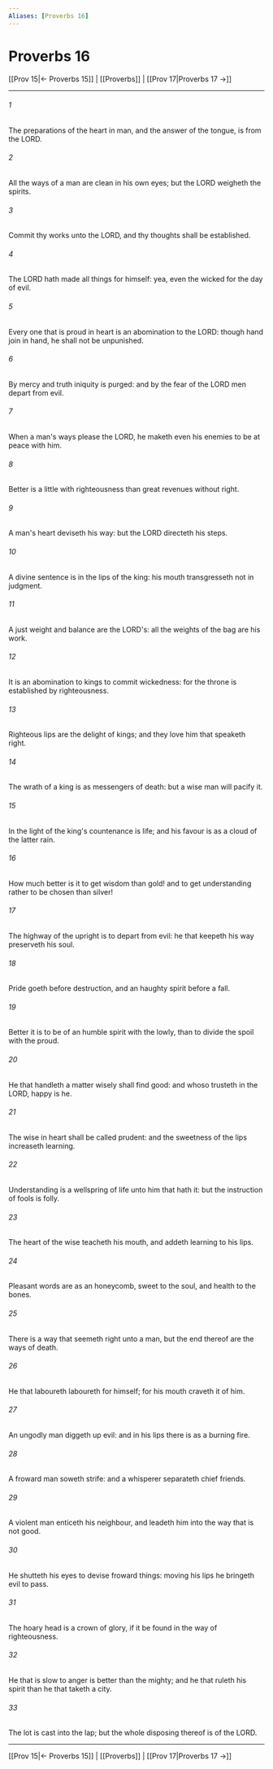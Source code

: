 ```yaml
---
Aliases: [Proverbs 16]
---
```

# Proverbs 16

[[Prov 15|← Proverbs 15]] | [[Proverbs]] | [[Prov 17|Proverbs 17 →]]
***



###### 1 
The preparations of the heart in man, and the answer of the tongue, is from the LORD. 

###### 2 
All the ways of a man are clean in his own eyes; but the LORD weigheth the spirits. 

###### 3 
Commit thy works unto the LORD, and thy thoughts shall be established. 

###### 4 
The LORD hath made all things for himself: yea, even the wicked for the day of evil. 

###### 5 
Every one that is proud in heart is an abomination to the LORD: though hand join in hand, he shall not be unpunished. 

###### 6 
By mercy and truth iniquity is purged: and by the fear of the LORD men depart from evil. 

###### 7 
When a man's ways please the LORD, he maketh even his enemies to be at peace with him. 

###### 8 
Better is a little with righteousness than great revenues without right. 

###### 9 
A man's heart deviseth his way: but the LORD directeth his steps. 

###### 10 
A divine sentence is in the lips of the king: his mouth transgresseth not in judgment. 

###### 11 
A just weight and balance are the LORD's: all the weights of the bag are his work. 

###### 12 
It is an abomination to kings to commit wickedness: for the throne is established by righteousness. 

###### 13 
Righteous lips are the delight of kings; and they love him that speaketh right. 

###### 14 
The wrath of a king is as messengers of death: but a wise man will pacify it. 

###### 15 
In the light of the king's countenance is life; and his favour is as a cloud of the latter rain. 

###### 16 
How much better is it to get wisdom than gold! and to get understanding rather to be chosen than silver! 

###### 17 
The highway of the upright is to depart from evil: he that keepeth his way preserveth his soul. 

###### 18 
Pride goeth before destruction, and an haughty spirit before a fall. 

###### 19 
Better it is to be of an humble spirit with the lowly, than to divide the spoil with the proud. 

###### 20 
He that handleth a matter wisely shall find good: and whoso trusteth in the LORD, happy is he. 

###### 21 
The wise in heart shall be called prudent: and the sweetness of the lips increaseth learning. 

###### 22 
Understanding is a wellspring of life unto him that hath it: but the instruction of fools is folly. 

###### 23 
The heart of the wise teacheth his mouth, and addeth learning to his lips. 

###### 24 
Pleasant words are as an honeycomb, sweet to the soul, and health to the bones. 

###### 25 
There is a way that seemeth right unto a man, but the end thereof are the ways of death. 

###### 26 
He that laboureth laboureth for himself; for his mouth craveth it of him. 

###### 27 
An ungodly man diggeth up evil: and in his lips there is as a burning fire. 

###### 28 
A froward man soweth strife: and a whisperer separateth chief friends. 

###### 29 
A violent man enticeth his neighbour, and leadeth him into the way that is not good. 

###### 30 
He shutteth his eyes to devise froward things: moving his lips he bringeth evil to pass. 

###### 31 
The hoary head is a crown of glory, if it be found in the way of righteousness. 

###### 32 
He that is slow to anger is better than the mighty; and he that ruleth his spirit than he that taketh a city. 

###### 33 
The lot is cast into the lap; but the whole disposing thereof is of the LORD.

***
[[Prov 15|← Proverbs 15]] | [[Proverbs]] | [[Prov 17|Proverbs 17 →]]
